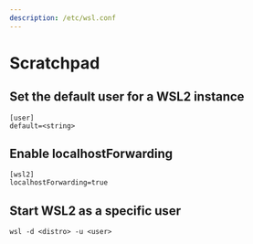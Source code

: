 ```yaml
---
description: /etc/wsl.conf
---
```


# Scratchpad

## Set the default user for a WSL2 instance

```text
[user]
default=<string>
```

## Enable localhostForwarding

```text
[wsl2]
localhostForwarding=true
```

## Start WSL2 as a specific user

```text
wsl -d <distro> -u <user>
```

